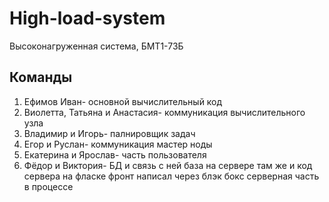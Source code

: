 # High-load-system
Высоконагруженная система, БМТ1-73Б
## Команды
1) Ефимов Иван- основной вычислительный код
2) Виолетта, Татьяна и Анастасия- коммуникация вычислительного узла
3) Владимир и Игорь- палнировщик задач
4) Егор и Руслан- коммуникация мастер ноды
5) Екатерина и Ярослав- часть пользователя
6) Фёдор и Виктория- БД и связь с ней
    база на сервере
    там же и код сервера на фласке
    фронт написал через блэк бокс
    серверная часть в процессе
